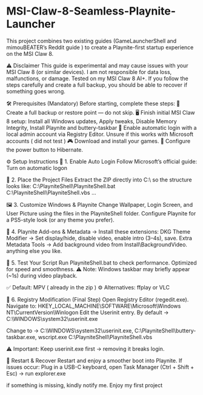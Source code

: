 # MSI-Claw-8-Seamless-Playnite-Launcher
This project combines two existing guides (GameLauncherShell and mimouBEATER’s Reddit guide ) to create a Playnite-first startup experience on the MSI Claw 8. 

⚠️ Disclaimer This guide is experimental and may cause issues with your MSI Claw 8 (or similar devices).
I am not responsible for data loss, malfunctions, or damage. Tested on my MSI Claw 8 AI+. If you follow the steps carefully and create a full backup, you should be able to recover if something goes wrong.

🛠️ Prerequisites (Mandatory) Before starting, complete these steps:
💾 Create a full backup or restore point — do not skip.
🖥️ Finish initial MSI Claw 8 setup: Install all Windows updates, Apply tweaks, Disable Memory Integrity, Install Playnite and buttery-taskbar
👤 Enable automatic login with a local admin account via Registry Editor. Unsure if this works with Microsoft accounts ( did not test )
🎮 Download and install your games.
🔋 Configure the power button to Hibernate.

⚙️ Setup Instructions
🔑 1. Enable Auto Login
Follow Microsoft’s official guide:
Turn on automatic logon

📂 2. Place the Project Files
Extract the ZIP directly into C:\ so the structure looks like:
C:\PlayniteShell\PlayniteShell.bat
C:\PlayniteShell\PlayniteShell.vbs
...

🖼️ 3. Customize Windows & Playnite
Change Wallpaper, Login Screen, and User Picture using the files in the PlayniteShell folder.
Configure Playnite for a PS5-style look (or any theme you prefer).

🎨 4. Playnite Add-ons & Metadata -> Install these extensions:
DKG Theme Modifier → Set display/hide, disable video, enable intro (3–4s), save.
Extra Metadata Tools → Add background video from Install\BackgroundVideo.
anything else you like. 

🧪 5. Test Your Script
Run PlayniteShell.bat to check performance. Optimized for speed and smoothness.
⚠️ Note: Windows taskbar may briefly appear (~1s) during video playback.

✅ Default: MPV ( already in the zip )
⚙️ Alternatives: ffplay or VLC

📝 6. Registry Modification (Final Step)
Open Registry Editor (regedit.exe).
Navigate to:
HKEY_LOCAL_MACHINE\SOFTWARE\Microsoft\Windows NT\CurrentVersion\Winlogon
Edit the Userinit entry. By default -> C:\WINDOWS\system32\userinit.exe

Change to -> C:\WINDOWS\system32\userinit.exe, C:\PlayniteShell\buttery-taskbar.exe, wscript.exe C:\PlayniteShell\PlayniteShell.vbs

⚠️ Important:
Keep userinit.exe first → removing it breaks login.

🔄 Restart & Recover
Restart and enjoy a smoother boot into Playnite.
If issues occur: Plug in a USB-C keyboard, open Task Manager (Ctrl + Shift + Esc) → run explorer.exe

if something is missing, kindly notify me. Enjoy my first project

